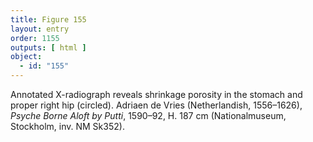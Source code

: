 ```yaml
---
title: Figure 155
layout: entry
order: 1155
outputs: [ html ]
object:
  - id: "155"
---
```


Annotated X-radiograph reveals shrinkage porosity in the stomach and proper right hip (circled). Adriaen de Vries (Netherlandish, 1556–1626), *Psyche Borne Aloft by Putti*, 1590–92, H. 187 cm (Nationalmuseum, Stockholm, inv. NM Sk352).
